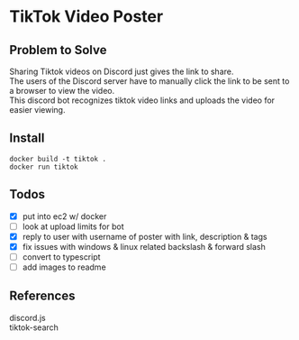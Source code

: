 # TikTok Video Poster

## Problem to Solve

Sharing Tiktok videos on Discord just gives the link to share.  
The users of the Discord server have to manually click the link to be sent to a browser to view the video.  
This discord bot recognizes tiktok video links and uploads the video for easier viewing.  

## Install

`docker build -t tiktok .`  
`docker run tiktok`  

## Todos

- [x] put into ec2 w/ docker
- [ ] look at upload limits for bot
- [x] reply to user with username of poster with link, description & tags
- [x] fix issues with windows & linux related backslash & forward slash
- [ ] convert to typescript
- [ ] add images to readme 

## References

discord.js  
tiktok-search  
